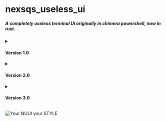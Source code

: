 <h1>nexsqs_useless_ui</h1>
<h5>A completely useless terminal UI originally in chimera powershell, now in rust.</h5>
<details>
  <summary><h4>Version 1.0</h4></summary>
  <h6>&nbsp;(written in chimera powershell)</h6>
  <h4>&nbsp;• ping</h4>
    <span>&nbsp;&nbsp;&nbsp;pings a selected IP every settings.ping_delay<br>
    &nbsp;&nbsp;&nbsp;needs a refresh to ping (not intentional)</span>
  <h4>&nbsp;• port_scan</h4>
    <span>&nbsp;&nbsp;&nbsp;scans a selected IP for open ports in a given range, where the timeout is settings.port_scan_delay</span>
  <h4>&nbsp;• cleanup</h4>
    <span>&nbsp;&nbsp;&nbsp;clears those directories:<br>
      &nbsp;&nbsp;&nbsp;&nbsp;&nbsp;- <code>C:\Windows\Temp\*</code><br>
      &nbsp;&nbsp;&nbsp;&nbsp;&nbsp;- <code>C:\WINDOWS\Prefetch\*</code><br>
      &nbsp;&nbsp;&nbsp;&nbsp;&nbsp;- <code>$env:TEMP\*</code></span>
  <h4>&nbsp;• macro</h4>
    <span>&nbsp;&nbsp;&nbsp;on the first launch, it creates a "NUUI_MacroConfig.txt" file in the working directory<br>
    &nbsp;&nbsp;&nbsp;if the file "NUUI_MacroConfig.txt" is found, reads and executes valid commands:<br>
      &nbsp;&nbsp;&nbsp;&nbsp;&nbsp;- <code>sleep &lt;milliseconds&gt;</code><i> (sleeps for a given duration)</i><br>
      &nbsp;&nbsp;&nbsp;&nbsp;&nbsp;- <code>Enter</code><i> (simulates an enter click)</i><br>
      &nbsp;&nbsp;&nbsp;&nbsp;&nbsp;- <code>Space</code><i> (simulates a space click)</i><br>
      &nbsp;&nbsp;&nbsp;&nbsp;&nbsp;- <code>RandomNum</code><i> (simulates a click of a random number in range 0-9)</i><br>
      &nbsp;&nbsp;&nbsp;&nbsp;&nbsp;- <code>n?</code><i> (simulates a click of the current value of the variable n)</i><br>
      &nbsp;&nbsp;&nbsp;&nbsp;&nbsp;- <code>n++</code><i> (increments the n variable by one)</i><br>
      &nbsp;&nbsp;&nbsp;&nbsp;&nbsp;- <code>n--</code><i> (decrements the n variable by one)</i><br>
      &nbsp;&nbsp;&nbsp;&nbsp;&nbsp;- <code>loop &lt;times&gt;</code><i> (put at the end of the macro to determine how many times it will replay)</i><br>
      &nbsp;&nbsp;&nbsp;&nbsp;&nbsp;- <code>&lt;any other symbol or some keys&gt;</code><i> (simulates a click of that symbol or that key)</i><br>
    <details><summary><span>example NUUI_MacroConfig.txt:</span></summary><br>
      <h6>&nbsp;&nbsp;&nbsp;&nbsp;&nbsp;<code>sleep 1000    </code><br>
      &nbsp;&nbsp;&nbsp;&nbsp;&nbsp;<code>N             </code><br>
      &nbsp;&nbsp;&nbsp;&nbsp;&nbsp;<code>U             </code><br>
      &nbsp;&nbsp;&nbsp;&nbsp;&nbsp;<code>U             </code><br>
      &nbsp;&nbsp;&nbsp;&nbsp;&nbsp;<code>I             </code><br>
      &nbsp;&nbsp;&nbsp;&nbsp;&nbsp;<code>sleep 100     </code><br>
      &nbsp;&nbsp;&nbsp;&nbsp;&nbsp;<code>Space         </code><br>
      &nbsp;&nbsp;&nbsp;&nbsp;&nbsp;<code>sleep 100     </code><br>
      &nbsp;&nbsp;&nbsp;&nbsp;&nbsp;<code>RandomNum     </code><br>
      &nbsp;&nbsp;&nbsp;&nbsp;&nbsp;<code>sleep 100     </code><br>
      &nbsp;&nbsp;&nbsp;&nbsp;&nbsp;<code>Enter         </code><br>
      &nbsp;&nbsp;&nbsp;&nbsp;&nbsp;<code>sleep 1000    </code><br>
      &nbsp;&nbsp;&nbsp;&nbsp;&nbsp;<code>n?            </code><br>
      &nbsp;&nbsp;&nbsp;&nbsp;&nbsp;<code>n++           </code><br>
      &nbsp;&nbsp;&nbsp;&nbsp;&nbsp;<code>n?            </code><br>
      &nbsp;&nbsp;&nbsp;&nbsp;&nbsp;<code>n--           </code><br>
      &nbsp;&nbsp;&nbsp;&nbsp;&nbsp;<code>n?            </code><br>
      &nbsp;&nbsp;&nbsp;&nbsp;&nbsp;<code>sleep 100     </code><br>
      &nbsp;&nbsp;&nbsp;&nbsp;&nbsp;<code>1             </code><br>
      &nbsp;&nbsp;&nbsp;&nbsp;&nbsp;<code>2             </code><br>
      &nbsp;&nbsp;&nbsp;&nbsp;&nbsp;<code>3             </code><br>
      &nbsp;&nbsp;&nbsp;&nbsp;&nbsp;<code>4             </code><br>
      &nbsp;&nbsp;&nbsp;&nbsp;&nbsp;<code>sleep 100     </code><br>
      &nbsp;&nbsp;&nbsp;&nbsp;&nbsp;<code>F11           </code><br>
      &nbsp;&nbsp;&nbsp;&nbsp;&nbsp;<code>sleep 100     </code><br>
      &nbsp;&nbsp;&nbsp;&nbsp;&nbsp;<code>!             </code><br>
      &nbsp;&nbsp;&nbsp;&nbsp;&nbsp;<code>@             </code><br>
      &nbsp;&nbsp;&nbsp;&nbsp;&nbsp;<code>#             </code><br>
      &nbsp;&nbsp;&nbsp;&nbsp;&nbsp;<code>$             </code><br>
      &nbsp;&nbsp;&nbsp;&nbsp;&nbsp;<code>loop 10       </code><br></h6></details>
  <h4>&nbsp;• micro_macro</h4>
    <span>&nbsp;&nbsp;&nbsp;simulates a click of settings.micro_macro_key every settings.micro_macro_delay</span>
  <h4>&nbsp;• quick_start</h4>
    <span>&nbsp;&nbsp;&nbsp;on the first launch, it creates a "NUUI_QuickStartFolder" folder in the working directory<br>
    &nbsp;&nbsp;&nbsp;if the folder "NUUI_QuickStartFolder" is found, opens all files in that folder</span>
  <h4>&nbsp;• quick_download</h4>
    <span>&nbsp;&nbsp;&nbsp;on the first launch, it creates a "NUUI_QuickDownloadConfig.txt" file in the working directory<br>
    &nbsp;&nbsp;&nbsp;if the file "NUUI_QuickDownloadConfig.txt" is found, downloads files from links in that file<i> (one line for one file)</i></span>
</details>
<details>
  <summary><h4>Version 2.0</h4></summary>
  <h6>&nbsp;(written in chimera powershell)</h6>
  <h4>&nbsp;• sys_fetch</h4>
    <span>&nbsp;&nbsp;&nbsp;shows various information about the system</span>
  <h4>&nbsp;• cleanup</h4>
    <span>&nbsp;&nbsp;&nbsp;clears those directories:<br>
      &nbsp;&nbsp;&nbsp;&nbsp;&nbsp;- <code>C:\Windows\Temp\*</code><br>
      &nbsp;&nbsp;&nbsp;&nbsp;&nbsp;- <code>C:\WINDOWS\Prefetch\*</code><br>
      &nbsp;&nbsp;&nbsp;&nbsp;&nbsp;- <code>$env:TEMP\*</code></span>
  <h4>&nbsp;• ping_tool</h4>
    <span>&nbsp;&nbsp;&nbsp;pings a selected IP every settings.ping_delay</span>
  <h4>&nbsp;• port_scan</h4>
    <span>&nbsp;&nbsp;&nbsp;scans a selected IP for open ports in a given range, where the timeout is settings.port_scan_delay</span>
  <h4>&nbsp;• micro_macro</h4>
    <span>&nbsp;&nbsp;&nbsp;simulates a click of settings.micro_macro_key every settings.micro_macro_delay</span>
  <h4>&nbsp;• macro</h4>
    <span>&nbsp;&nbsp;&nbsp;on the first launch, it creates a "NUUI_MacroConfig.txt" file in the working directory<br>
    &nbsp;&nbsp;&nbsp;if the file "NUUI_MacroConfig.txt" is found, reads and executes valid commands:<br>
      &nbsp;&nbsp;&nbsp;&nbsp;&nbsp;- <code>sleep &lt;milliseconds&gt;</code><i> (sleeps for a given duration)</i><br>
      &nbsp;&nbsp;&nbsp;&nbsp;&nbsp;- <code>Enter</code><i> (simulates an enter click)</i><br>
      &nbsp;&nbsp;&nbsp;&nbsp;&nbsp;- <code>Space</code><i> (simulates a space click)</i><br>
      &nbsp;&nbsp;&nbsp;&nbsp;&nbsp;- <code>RanNum</code><i> (simulates a click of a random number in range 0-9)</i><br>
      &nbsp;&nbsp;&nbsp;&nbsp;&nbsp;- <code>n?</code><i> (simulates a click of the current value of the variable n)</i><br>
      &nbsp;&nbsp;&nbsp;&nbsp;&nbsp;- <code>n++</code><i> (increments the n variable by one)</i><br>
      &nbsp;&nbsp;&nbsp;&nbsp;&nbsp;- <code>n--</code><i> (decrements the n variable by one)</i><br>
      &nbsp;&nbsp;&nbsp;&nbsp;&nbsp;- <code>loop &lt;times&gt;</code><i> (put at the end of the macro to determine how many times it will replay)</i><br>
      &nbsp;&nbsp;&nbsp;&nbsp;&nbsp;- <code>&lt;any other symbol or some keys&gt;</code><i> (simulates a click of that symbol or that key)</i></span>
    <details><summary><span>example NUUI_MacroConfig.txt:</span></summary><br>
      <h6>&nbsp;&nbsp;&nbsp;&nbsp;&nbsp;<code>sleep 1000    </code><br>
      &nbsp;&nbsp;&nbsp;&nbsp;&nbsp;<code>N             </code><br>
      &nbsp;&nbsp;&nbsp;&nbsp;&nbsp;<code>U             </code><br>
      &nbsp;&nbsp;&nbsp;&nbsp;&nbsp;<code>U             </code><br>
      &nbsp;&nbsp;&nbsp;&nbsp;&nbsp;<code>I             </code><br>
      &nbsp;&nbsp;&nbsp;&nbsp;&nbsp;<code>sleep 100     </code><br>
      &nbsp;&nbsp;&nbsp;&nbsp;&nbsp;<code>Space         </code><br>
      &nbsp;&nbsp;&nbsp;&nbsp;&nbsp;<code>sleep 100     </code><br>
      &nbsp;&nbsp;&nbsp;&nbsp;&nbsp;<code>RanNum        </code><br>
      &nbsp;&nbsp;&nbsp;&nbsp;&nbsp;<code>sleep 100     </code><br>
      &nbsp;&nbsp;&nbsp;&nbsp;&nbsp;<code>Enter         </code><br>
      &nbsp;&nbsp;&nbsp;&nbsp;&nbsp;<code>sleep 1000    </code><br>
      &nbsp;&nbsp;&nbsp;&nbsp;&nbsp;<code>n?            </code><br>
      &nbsp;&nbsp;&nbsp;&nbsp;&nbsp;<code>n++           </code><br>
      &nbsp;&nbsp;&nbsp;&nbsp;&nbsp;<code>n?            </code><br>
      &nbsp;&nbsp;&nbsp;&nbsp;&nbsp;<code>n--           </code><br>
      &nbsp;&nbsp;&nbsp;&nbsp;&nbsp;<code>n?            </code><br>
      &nbsp;&nbsp;&nbsp;&nbsp;&nbsp;<code>sleep 100     </code><br>
      &nbsp;&nbsp;&nbsp;&nbsp;&nbsp;<code>1             </code><br>
      &nbsp;&nbsp;&nbsp;&nbsp;&nbsp;<code>2             </code><br>
      &nbsp;&nbsp;&nbsp;&nbsp;&nbsp;<code>3             </code><br>
      &nbsp;&nbsp;&nbsp;&nbsp;&nbsp;<code>4             </code><br>
      &nbsp;&nbsp;&nbsp;&nbsp;&nbsp;<code>sleep 100     </code><br>
      &nbsp;&nbsp;&nbsp;&nbsp;&nbsp;<code>F11           </code><br>
      &nbsp;&nbsp;&nbsp;&nbsp;&nbsp;<code>sleep 100     </code><br>
      &nbsp;&nbsp;&nbsp;&nbsp;&nbsp;<code>!             </code><br>
      &nbsp;&nbsp;&nbsp;&nbsp;&nbsp;<code>@             </code><br>
      &nbsp;&nbsp;&nbsp;&nbsp;&nbsp;<code>#             </code><br>
      &nbsp;&nbsp;&nbsp;&nbsp;&nbsp;<code>$             </code><br>
      &nbsp;&nbsp;&nbsp;&nbsp;&nbsp;<code>loop 10       </code><br></h6></details>
  <h4>&nbsp;• quick_start</h4>
    <span>&nbsp;&nbsp;&nbsp;on the first launch, it creates a "NUUI_QuickStartFolder" folder in the working directory<br>
    &nbsp;&nbsp;&nbsp;if the folder "NUUI_QuickStartFolder" is found, opens all files in that folder</span>
  <h4>&nbsp;• quick_download</h4>
    <span>&nbsp;&nbsp;&nbsp;on the first launch, it creates a "NUUI_QuickDownloadConfig.txt" file in the working directory<br>
    &nbsp;&nbsp;&nbsp;if the file "NUUI_QuickDownloadConfig.txt" is found, downloads files from links in that file<i> (one line for one file)</i></span>
  <h4>&nbsp;• game_of_life</h4>
    <span>&nbsp;&nbsp;&nbsp;find out yourself ;)</span>
</details>
<details>
  <summary><h4>Version 3.0</h4></summary>
  <h6>&nbsp;(written in rust)</h6>
  <h4>&nbsp;• ping_tool</h4>
    <span>&nbsp;&nbsp;&nbsp;pings a selected IP every settings.ping_delay</span>
  <h4>&nbsp;• port_scan</h4>
    <span>&nbsp;&nbsp;&nbsp;scans a selected IP for open ports in a given range, where the timeout is settings.port_scan_timeout</span>
  <h4>&nbsp;• micro_macro</h4>
    <span>&nbsp;&nbsp;&nbsp;simulates a click of settings.micro_macro_key every settings.micro_macro_delay</br>
    &nbsp;&nbsp;&nbsp;can also set a hotkey<i> (settings.micro_macro_hotkey)</i> </span>
  <h4>&nbsp;• macro</h4>
    <span>&nbsp;&nbsp;&nbsp;allows to create macros in txt format saved in the NUUI_config\Macros\* directory<br>
    &nbsp;&nbsp;&nbsp;the macro will loop depending on settings.macro_loop<br>
    &nbsp;&nbsp;&nbsp;can also set a hotkey<i> (settings.macro_hotkey)</i><br>
    &nbsp;&nbsp;&nbsp;valid macro commands:<br>
      &nbsp;&nbsp;&nbsp;&nbsp;&nbsp;- <code># &lt;comment&gt;</code><i> (comments will be printed in a different color in the console)</i><br>
      &nbsp;&nbsp;&nbsp;&nbsp;&nbsp;- <code>delay &lt;milliseconds&gt;</code><i> (sleeps for a given duration)</i><br>
      &nbsp;&nbsp;&nbsp;&nbsp;&nbsp;- <code>click &lt;key&gt;</code><i> (clicks a given key)</i><br>
      &nbsp;&nbsp;&nbsp;&nbsp;&nbsp;- <code>press &lt;key&gt;</code><i> (keeps a given key pressed)</i><br>
      &nbsp;&nbsp;&nbsp;&nbsp;&nbsp;- <code>release &lt;key&gt;</code><i> (releases a given key)</i><br>
      &nbsp;&nbsp;&nbsp;&nbsp;&nbsp;- <code>mouse_click &lt;mouse key&gt;</code><i> (clicks a given mouse key)</i><br>
      &nbsp;&nbsp;&nbsp;&nbsp;&nbsp;- <code>mouse_press &lt;mouse key&gt;</code><i> (keeps a given mouse key pressed)</i><br>
      &nbsp;&nbsp;&nbsp;&nbsp;&nbsp;- <code>mouse_release &lt;mouse key&gt;</code><i> (releases a given mouse key)</i><br>
      &nbsp;&nbsp;&nbsp;&nbsp;&nbsp;- <code>mouse_move &lt;x y&gt;</code><i> (moves cursor to the given coordinates)</i><br>
      &nbsp;&nbsp;&nbsp;&nbsp;&nbsp;- <code>mouse_scroll &lt;amount&gt;</code><i> (scrolls the mouse wheel)</i><br>
      &nbsp;&nbsp;&nbsp;&nbsp;&nbsp;- <code>string &lt;text&gt;</code><i> (prints a given text)</i></span>
      &nbsp;&nbsp;&nbsp;&nbsp;&nbsp;- <code>(, ) &lt;replays (blank for infinite)&gt;</code><i> (loops the code inside brackets)</i></span>
  <details><summary><span>example macro.txt:</span></summary><br>
      <h6>&nbsp;&nbsp;&nbsp;&nbsp;&nbsp;<code># add comments                           </code><br>
      &nbsp;&nbsp;&nbsp;&nbsp;&nbsp;<code>delay 2500                               </code><br>
      &nbsp;&nbsp;&nbsp;&nbsp;&nbsp;<code>                                         </code><br>
      &nbsp;&nbsp;&nbsp;&nbsp;&nbsp;<code># paste text:                            </code><br>
      &nbsp;&nbsp;&nbsp;&nbsp;&nbsp;<code>press ctrl                               </code><br>
      &nbsp;&nbsp;&nbsp;&nbsp;&nbsp;<code>click v                                  </code><br>
      &nbsp;&nbsp;&nbsp;&nbsp;&nbsp;<code>release ctrl                             </code><br>
      &nbsp;&nbsp;&nbsp;&nbsp;&nbsp;<code>                                         </code><br>
      &nbsp;&nbsp;&nbsp;&nbsp;&nbsp;<code># use string to print text               </code><br>
      &nbsp;&nbsp;&nbsp;&nbsp;&nbsp;<code>string text was pasted                   </code><br>
      &nbsp;&nbsp;&nbsp;&nbsp;&nbsp;<code>                                         </code><br>
      &nbsp;&nbsp;&nbsp;&nbsp;&nbsp;<code>delay 5000                               </code><br>
      &nbsp;&nbsp;&nbsp;&nbsp;&nbsp;<code>                                         </code><br>
      &nbsp;&nbsp;&nbsp;&nbsp;&nbsp;<code># do things with mouse                   </code><br>
      &nbsp;&nbsp;&nbsp;&nbsp;&nbsp;<code>mouse_press left                         </code><br>
      &nbsp;&nbsp;&nbsp;&nbsp;&nbsp;<code># absolute coordinates                   </code><br>
      &nbsp;&nbsp;&nbsp;&nbsp;&nbsp;<code>mouse_move 1000 500                      </code><br>
      &nbsp;&nbsp;&nbsp;&nbsp;&nbsp;<code>mouse_release left                       </code><br>
      &nbsp;&nbsp;&nbsp;&nbsp;&nbsp;<code>mouse_click right                        </code><br>
      &nbsp;&nbsp;&nbsp;&nbsp;&nbsp;<code># relative coordinates                   </code><br>
      &nbsp;&nbsp;&nbsp;&nbsp;&nbsp;<code>mouse_move 100 100 rel                   </code><br>
      &nbsp;&nbsp;&nbsp;&nbsp;&nbsp;<code>mouse_scroll 5                           </code><br>
      &nbsp;&nbsp;&nbsp;&nbsp;&nbsp;<code>mouse_scroll -5                          </code><br>
      &nbsp;&nbsp;&nbsp;&nbsp;&nbsp;<code>                                         </code><br>
      &nbsp;&nbsp;&nbsp;&nbsp;&nbsp;<code>delay 2500                               </code><br>
      &nbsp;&nbsp;&nbsp;&nbsp;&nbsp;<code>                                         </code><br>
      &nbsp;&nbsp;&nbsp;&nbsp;&nbsp;<code># loops are possible                     </code><br>
      &nbsp;&nbsp;&nbsp;&nbsp;&nbsp;<code>(                                        </code><br>
      &nbsp;&nbsp;&nbsp;&nbsp;&nbsp;<code>    delay 1000                           </code><br>
      &nbsp;&nbsp;&nbsp;&nbsp;&nbsp;<code>    # nested loops are also possible     </code><br>
      &nbsp;&nbsp;&nbsp;&nbsp;&nbsp;<code>    (                                    </code><br>
      &nbsp;&nbsp;&nbsp;&nbsp;&nbsp;<code>        delay 1000                       </code><br>
      &nbsp;&nbsp;&nbsp;&nbsp;&nbsp;<code>    # 5 for five replays                 </code><br>
      &nbsp;&nbsp;&nbsp;&nbsp;&nbsp;<code>    ) 5                                  </code><br>
      &nbsp;&nbsp;&nbsp;&nbsp;&nbsp;<code># leave blank after ")" for infinite loop</code><br>
      &nbsp;&nbsp;&nbsp;&nbsp;&nbsp;<code>)                                        </code><br></h6></details>
  <h4>&nbsp;• tetris</h4>

  <span>&nbsp;&nbsp;&nbsp;find out yourself ;)</span>
  <h4>&nbsp;• game_of_life</h4>
    <span>&nbsp;&nbsp;&nbsp;find out yourself ;)</span>
</details>

![Your NUUI your STYLE](https://github.com/user-attachments/assets/948c7316-b23a-4cb6-808e-9d37f48dae81)
